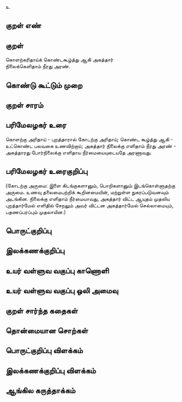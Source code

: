 உ

## குறள் எண் 


## குறள் 
கொளற்கரிதாய்க் கொண்டகூழ்த்து ஆகி அகத்தார்  
நிலைக்கெளிதாம் நீரது அரண்.

## கொண்டு கூட்டும் முறை


## குறள் சாரம் 


## பரிமேலழகர் உரை
கொளற்கு அரிதாய் - புறத்தாரால் கோடற்கு அரிதாய்; கொண்ட கூழ்த்து ஆகி - உட்கொண்ட பலவகை உணவிற்றாய்; அகத்தார் நிலைக்கு எளிதாம் நீரது அரண் - அகத்தாரது போர்நிலைக்கு எளிதாய நீர்மையையுடையதே அரணாவது. 
## பரிமேலழகர் உரைகுறிப்பு   
(கோடற்கு அருமை: இளை கிடங்குகளானும், பொறிகளானும் இடங்கொள்ளுதற்கு அருமை. உணவு தலைமைபற்றிக் கூறினமையின், மற்றுள்ள நுகரப்படுவனவும் அடங்கின. நிலைக்கு எளிதாம் நீர்மையாவது, அகத்தார் விட்ட ஆயுதம் முதலிய புறத்தார்மேல் எளிதில் சேறலும் அவர் விட்டன அகத்தார்மேல் செல்லாமையும், பதணப்பரப்பும் முதலாயின.)


## பொருட்குறிப்பு 


## இலக்கணக்குறிப்பு  


## உயர் வள்ளுவ வகுப்பு காணொளி


## உயர் வள்ளுவ வகுப்பு ஒலி அமைவு 

 
## குறள் சார்ந்த கதைகள் 


## தொன்மையான சொற்கள்


## பொருட்குறிப்பு விளக்கம்


## இலக்கணக்குறிப்பு விளக்கம்


## ஆங்கில கருத்தாக்கம் 


